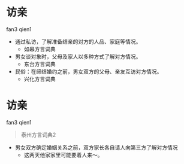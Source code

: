 # 访亲
fan3 qien1
+ 通过私访，了解准备结亲的对方的人品、家庭等情况。
  * 如皋方言词典
+ 男女谈对象时，父母及家人以多种方式了解对方情况。
  * 东台方言词典
+ 民俗：在缔结婚约之前，男女双方的父母、亲友互访对方情况。
  * 兴化方言词典

# 访亲
fan3 qien1
> 泰州方言词典2
- 男女双方确定婚姻关系之前，双方家长各自请人向第三方了解对方情况
  - 这两天他家家里可能要着人来～。
